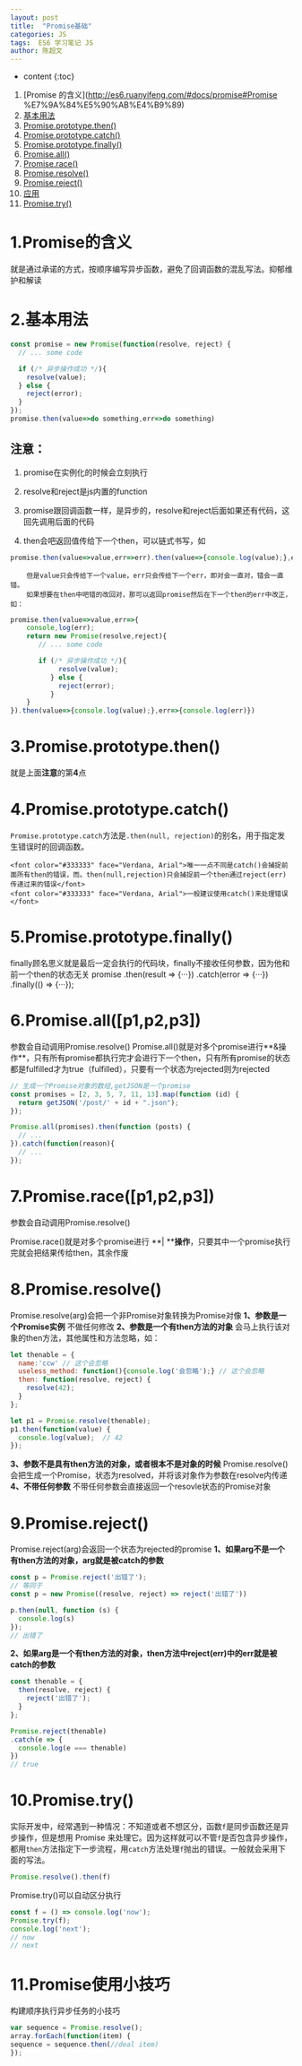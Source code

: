 ```yaml
---
layout: post
title:  "Promise基础"
categories: JS
tags:  ES6 学习笔记 JS
author: 陈超文
---
```


* content
{:toc}





1.  [Promise 的含义](http://es6.ruanyifeng.com/#docs/promise#Promise %E7%9A%84%E5%90%AB%E4%B9%89)
2.  [基本用法](http://es6.ruanyifeng.com/#docs/promise#%E5%9F%BA%E6%9C%AC%E7%94%A8%E6%B3%95)
3.  [Promise.prototype.then()](http://es6.ruanyifeng.com/#docs/promise#Promise.prototype.then())
4.  [Promise.prototype.catch()](http://es6.ruanyifeng.com/#docs/promise#Promise.prototype.catch())
5.  [Promise.prototype.finally()](http://es6.ruanyifeng.com/#docs/promise#Promise.prototype.finally())
6.  [Promise.all()](http://es6.ruanyifeng.com/#docs/promise#Promise.all())
7.  [Promise.race()](http://es6.ruanyifeng.com/#docs/promise#Promise.race())
8.  [Promise.resolve()](http://es6.ruanyifeng.com/#docs/promise#Promise.resolve())
9.  [Promise.reject()](http://es6.ruanyifeng.com/#docs/promise#Promise.reject())
10.  [应用](http://es6.ruanyifeng.com/#docs/promise#%E5%BA%94%E7%94%A8)
11.  [Promise.try()](http://es6.ruanyifeng.com/#docs/promise#Promise.try())

# 1.Promise的含义

就是通过承诺的方式，按顺序编写异步函数，避免了回调函数的混乱写法。抑郁维护和解读

# 2.基本用法
```javascript
const promise = new Promise(function(resolve, reject) {
  // ... some code

  if (/* 异步操作成功 */){
    resolve(value);
  } else {
    reject(error);
  }
});
promise.then(value=>do something,err=>do something)
```
## 注意：
1.  promise在实例化的时候会立刻执行
2.  resolve和reject是js内置的function
3.  promise跟回调函数一样，是异步的，resolve和reject后面如果还有代码，这回先调用后面的代码

4.  then会吧返回值传给下一个then，可以链式书写，如
```javascript
promise.then(value=>value,err=>err).then(value=>{console.log(value);},err=>{console.log(err)})
```
        但是value只会传给下一个value，err只会传给下一个err，即对会一直对，错会一直错。
        如果想要在then中吧错的改回对，那可以返回promise然后在下一个then的err中改正，如：
```javascript
promise.then(value=>value,err=>{
    console,log(err);
    return new Promise(resolve,reject){
       // ... some code

       if (/* 异步操作成功 */){
            resolve(value);
          } else {
            reject(error);
          }
    }
}).then(value=>{console.log(value);},err=>{console.log(err)})
```

# 3.Promise.prototype.then()

就是上面**注意**的第**4**点

# 4.Promise.prototype.catch()

`Promise.prototype.catch`方法是`.then(null, rejection)`的别名，用于指定发生错误时的回调函数。

    <font color="#333333" face="Verdana, Arial">唯一一点不同是catch()会捕捉前面所有then的错误，而。then(null,rejection)只会捕捉前一个then通过reject(err)传递过来的错误</font>
    <font color="#333333" face="Verdana, Arial">一般建议使用catch()来处理错误</font>

# 5.Promise.prototype.finally()
finally顾名思义就是最后一定会执行的代码块，finally不接收任何参数，因为他和前一个then的状态无关
promise
.then(result => {···})
.catch(error => {···})
.finally(() => {···});
# 6.Promise.all([p1,p2,p3])
参数会自动调用Promise.resolve()
Promise.all()就是对多个promise进行**&操作**，只有所有promise都执行完才会进行下一个then，只有所有promise的状态都是fulfilled才为true（fulfilled），只要有一个状态为rejected则为rejected
```javascript
// 生成一个Promise对象的数组,getJSON是一个promise
const promises = [2, 3, 5, 7, 11, 13].map(function (id) {
  return getJSON('/post/' + id + ".json");
});

Promise.all(promises).then(function (posts) {
  // ...
}).catch(function(reason){
  // ...
});
```
# 7.Promise.race([p1,p2,p3])
参数会自动调用Promise.resolve()

Promise.race()就是对多个promise进行 **| ****操作**，只要其中一个promise执行完就会把结果传给then，其余作废

# 8.Promise.resolve()
Promise.resolve(arg)会把一个非Promise对象转换为Promise对像
**1、参数是一个Promise实例**
不做任何修改
**2、参数是一个有then方法的对象**
会马上执行该对象的then方法，其他属性和方法忽略，如：
```javascript
let thenable = {
  name:'ccw' // 这个会忽略
  useless_method: function(){console.log('会忽略');} // 这个会忽略
  then: function(resolve, reject) {
    resolve(42);
  }
};

let p1 = Promise.resolve(thenable);
p1.then(function(value) {
  console.log(value);  // 42
});
```
**3、参数不是具有then方法的对象，或者根本不是对象的时候**
Promise.resolve()会把生成一个Promise，状态为resolved，并将该对象作为参数在resolve内传递
**4、不带任何参数**
不带任何参数会直接返回一个resovle状态的Promise对象

# 9.Promise.reject()

Promise.reject(arg)会返回一个状态为rejected的promise
**1、如果arg不是一个有then方法的对象，arg就是被catch的参数**
```javascript
const p = Promise.reject('出错了');
// 等同于
const p = new Promise((resolve, reject) => reject('出错了'))

p.then(null, function (s) {
  console.log(s)
});
// 出错了
```
**2、如果arg是一个有then方法的对象，then方法中reject(err)中的err就是被catch的参数**
```javascript
const thenable = {
  then(resolve, reject) {
    reject('出错了');
  }
};

Promise.reject(thenable)
.catch(e => {
  console.log(e === thenable)
})
// true
```
# 10.Promise.try()

实际开发中，经常遇到一种情况：不知道或者不想区分，函数`f`是同步函数还是异步操作，但是想用 Promise 来处理它。因为这样就可以不管`f`是否包含异步操作，都用`then`方法指定下一步流程，用`catch`方法处理`f`抛出的错误。一般就会采用下面的写法。
```javascript
Promise.resolve().then(f)
```
Promise.try()可以自动区分执行
```javascript
const f = () => console.log('now');
Promise.try(f);
console.log('next');
// now
// next
```
# 11.Promise使用小技巧
构建顺序执行异步任务的小技巧
```javascript
var sequence = Promise.resolve();
array.forEach(function(item) {
sequence = sequence.then(//deal item)
});
```